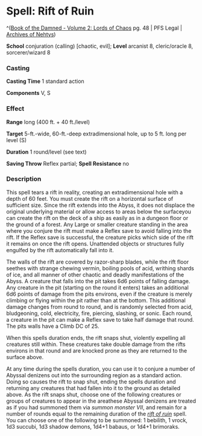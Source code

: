 # Spell: Rift of Ruin

^([Book of the Damned - Volume 2: Lords of Chaos][ss-rift-of-ruin] pg. 48 | PFS Legal | [Archives of Nehtys][sn-rift-of-ruin])

**School** conjuration (calling) [chaotic, evil]; **Level** arcanist 8, cleric/oracle 8, sorcerer/wizard 8

### Casting

**Casting Time** 1 standard action  

**Components** V, S

### Effect

**Range** long (400 ft. + 40 ft./level)  

**Target** 5-ft.-wide, 60-ft.-deep extradimensional hole, up to 5 ft. long per level (S)  

**Duration** 1 round/level (see text)  

**Saving Throw** Reflex partial; **Spell Resistance** no

### Description

This spell tears a rift in reality, creating an extradimensional hole with a depth of 60 feet. You must create the rift on a horizontal surface of sufficient size. Since the rift extends into the Abyss, it does not displace the original underlying material or allow access to areas below the surfaceyou can create the rift on the deck of a ship as easily as in a dungeon floor or the ground of a forest. Any Large or smaller creature standing in the area where you conjure the rift must make a Reflex save to avoid falling into the rift. If the Reflex save is successful, the creature picks which side of the rift it remains on once the rift opens. Unattended objects or structures fully engulfed by the rift automatically fall into it.  

The walls of the rift are covered by razor-sharp blades, while the rift floor seethes with strange chewing vermin, boiling pools of acid, writhing shards of ice, and all manner of other chaotic and deadly manifestations of the Abyss. A creature that falls into the pit takes 6d6 points of falling damage. Any creature in the pit (starting on the round it enters) takes an additional 6d6 points of damage from the pits environs, even if the creature is merely climbing or flying within the pit rather than at the bottom. This additional damage changes from round to round, and is randomly selected from acid, bludgeoning, cold, electricity, fire, piercing, slashing, or sonic. Each round, a creature in the pit can make a Reflex save to take half damage that round. The pits walls have a Climb DC of 25.  

When this spells duration ends, the rift snaps shut, violently expelling all creatures still within. These creatures take double damage from the rifts environs in that round and are knocked prone as they are returned to the surface above.  

At any time during the spells duration, you can use it to conjure a number of Abyssal denizens out into the surrounding region as a standard action. Doing so causes the rift to snap shut, ending the spells duration and returning any creatures that had fallen into it to the ground as detailed above. As the rift snaps shut, choose one of the following creatures or groups of creatures to appear in the areathese Abyssal denizens are treated as if you had summoned them via _summon monster VII_, and remain for a number of rounds equal to the remaining duration of the _[rift of ruin]_ spell. You can choose one of the following to be summoned: 1 bebilith, 1 vrock, 1d3 succubi, 1d3 shadow demons, 1d4+1 babaus, or 1d4+1 brimoraks.

[ss-rift-of-ruin]: http://paizo.com/store/games/rolep
[sn-rift-of-ruin]: http://www.archivesofnethys.com/SpellDisplay.aspx?ItemName=Rift%20of%20Ruin
[rift of ruin]: http://www.archivesofnethys.com/SpellDisplay.aspx?ItemName=rift%20of%20ruin